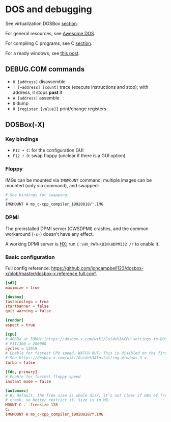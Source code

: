 # DOS and debugging

See virtualization DOSBox [section](virtualization.md#dosbox).

For general resources, see [Awesome DOS](https://github.com/balintkissdev/awesome-dos).

For compiling C programs, see C [section](c.md#compilers-for-16-bit-dos-target).

For a ready windows, see [this post](http://www.abandonia.com/vbullet/showthread.php?t=27770).

## DEBUG.COM commands

- `U [address]`          disassemble
- `T [=address] [count]` trace (execute instructions and stop); with address, it stops **past** it
- `A [address]`          assemble
- `D`                    dump
- `R [register [value]]` print/change registers

## DOSBox(-X)

### Key bindings

- `F12 + C`: for the configuration GUI
- `F12 + O`: swap floppy (unclear if there is a GUI option)

### Floppy

IMGs can be mounted via `IMGMOUNT` command; multiple images can be mounted (only via command), and swapped:

```sh
# See bindings for swapping.
#
IMGMOUNT A ms_c-cpp_compiler_19920818/*.IMG
```

### DPMI

The preinstalled DPMI server (CWSDPMI) crashes, and the common workaround (`-s-`) doesn't have any effect.

A working DPMI server is [HX](https://github.com/Baron-von-Riedesel/HX); run `C:\HX_PATH\BIN\HDPMI32 /r` to enable it.

### Basic configuration

Full config reference: https://github.com/joncampbell123/dosbox-x/blob/master/dosbox-x.reference.full.conf.

```conf
[sdl]
maximize = true

[dosbox]
fastbioslogo = true
startbanner = false
quit warning = false

[render]
aspect = true

[cpu]
# 486DX at 33MHz (https://dosbox-x.com/wiki/Guide%3ACPU-settings-in-DOSBox%E2%80%90X#_cycles)
# PII/300 = 200000
cycles = 12019
# Enable for fastest CPU speed. WATCH OUT! This is disabled on the first keypress.
# See https://dosbox-x.com/wiki/Guide%3AInstalling-Windows-3.x.
turbo = false

[fdc, primary]
# Enable for fastest floppy speed
instant mode = false

[autoexec]
# By default, the free size is whole disk; it's not clear if GBs of free size may cause programs to
# crash, so better restrict it. Size is in MB.
MOUNT C . -freesize 128
C:
IMGMOUNT A ms_c-cpp_compiler_19920818/*.IMG
```
